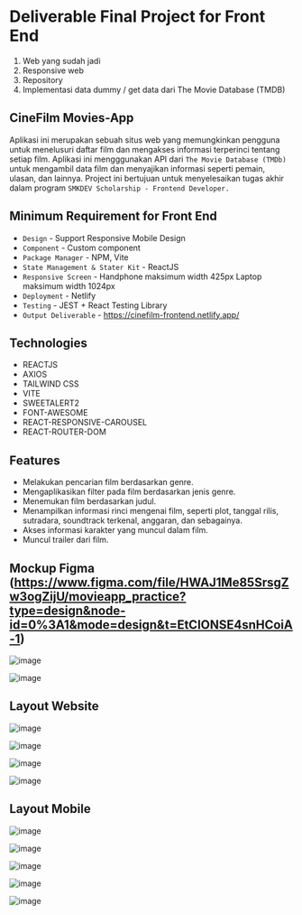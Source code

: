 # Deliverable Final Project for Front End

1. Web yang sudah jadi
2. Responsive web
3. Repository
4. Implementasi data dummy / get data dari The Movie Database (TMDB)

## CineFilm Movies-App

Aplikasi ini merupakan sebuah situs web yang memungkinkan pengguna untuk menelusuri daftar film dan mengakses informasi terperinci tentang setiap film. Aplikasi ini mengggunakan API dari `The Movie Database (TMDb)` untuk mengambil data film dan menyajikan informasi seperti pemain, ulasan, dan lainnya. Project ini bertujuan untuk menyelesaikan tugas akhir dalam program `SMKDEV Scholarship - Frontend Developer.`

## Minimum Requirement for Front End

- `Design` - Support Responsive Mobile Design
- `Component` - Custom component
- `Package Manager` - NPM, Vite
- `State Management & Stater Kit` - ReactJS
- `Responsive Screen` - Handphone maksimum width 425px Laptop maksimum width 1024px
- `Deployment` - Netlify
- `Testing` - JEST + React Testing Library
- `Output Deliverable` - https://cinefilm-frontend.netlify.app/

## Technologies

- REACTJS
- AXIOS
- TAILWIND CSS
- VITE
- SWEETALERT2
- FONT-AWESOME
- REACT-RESPONSIVE-CAROUSEL
- REACT-ROUTER-DOM

## Features

- Melakukan pencarian film berdasarkan genre.
- Mengaplikasikan filter pada film berdasarkan jenis genre.
- Menemukan film berdasarkan judul.
- Menampilkan informasi rinci mengenai film, seperti plot, tanggal rilis, sutradara, soundtrack terkenal, anggaran, dan sebagainya.
- Akses informasi karakter yang muncul dalam film.
- Muncul trailer dari film.

## Mockup Figma (https://www.figma.com/file/HWAJ1Me85SrsgZw3ogZijU/movieapp_practice?type=design&node-id=0%3A1&mode=design&t=EtCIONSE4snHCoiA-1)

![image](./img//HomePage.png)

![image](./img//DetailPage.png)

## Layout Website

![image](./img/homeWeb.png)

![image](./img/homeWeb2.png)

![image](./img/footerWeb.png)

![image](./img/detailWeb.png)

## Layout Mobile

![image](./img/mobileHome.png)

![image](./img/mobileHome2.png)

![image](./img/mobileFooter.png)

![image](./img/mobileDetail.png)

![image](./img/mobileDetail2.png)
